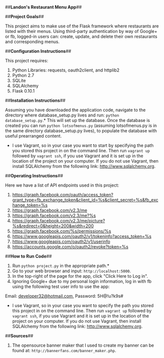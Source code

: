 ##**Landon's Restaurant Menu App**##

##**Project Goals**##

This project aims to make use of the Flask framework where restaurants are
listed with their menus. Using third-party authentication by way of Google+
or fb, logged-in users can: create, update, and delete their own restaurants
and corresponding menus.

##**Configuration Instructions**##

This project requires:

1. Python Libraries: requests, oauth2client, and httplib2
2. Python 2.7
3. SQLite
4. SQLAlchemy
5. Flask 0.10.1

##**Installation Instructions**##

Assuming you have downloaded the application code, navigate to the directory
where database_setup.py lives and run: `python database_setup.py`.* This will
set up the database. Once the database is created you can run
`python lotsofmenus.py` (assuming lotsofmenus.py is in the same directory
database_setup.py lives), to populate the database with useful prearranged
content.

* I use Vagrant, so in your case you want to start by specifying the path you
stored this project in on the command line. Then run `vagrant up` followed by
`vagrant ssh`, if you use Vagrant and it is set up in the location of the
project on your computer. If you do not use Vagrant, then install SQLAlchemy
from the following link: http://www.sqlalchemy.org.

##**Operating Instructions**##

Here we have a list of API endpoints used in this project:

1. https://graph.facebook.com/oauth/access_token?grant_type=fb_exchange_token&client_id=%s&client_secret=%s&fb_exchange_token=%s
2. https://graph.facebook.com/v2.3/me
3. https://graph.facebook.com/v2.3/me?%s
4. https://graph.facebook.com/v2.3/me/picture?%s&redirect=0&height=200&width=200
5. https://graph.facebook.com/%s/permissions/%s
6. https://www.googleapis.com/oauth2/v1/tokeninfo?access_token=%s
7. https://www.googleapis.com/oauth2/v1/userinfo
8. https://accounts.google.com/o/oauth2/revoke?token=%s

##**How to Run Code**##

1. Run `python project.py` in the appropriate path.*
2. Go to your web browser and input: `http://localhost:5000`.
3. In the top-right of the page for the app, click "Click Here to Log in".
4. Ignoring Google+ due to my personal login information, log in with fb using
the following test user info to use the app:

Email: developer32@hotmail.com, Password: 5H@!u?k9s#

* I use Vagrant, so in your case you want to specify the path you stored this
project in on the command line. Then run `vagrant up` followed by
`vagrant ssh`, if you use Vagrant and it is set up in the location of the
project on your computer. If you do not use Vagrant, then install SQLAlchemy
from the following link: http://www.sqlalchemy.org.

##**Sources**##

1. The opensource banner maker that I used to create my banner can be found at:
`http://bannerfans.com/banner_maker.php`.

